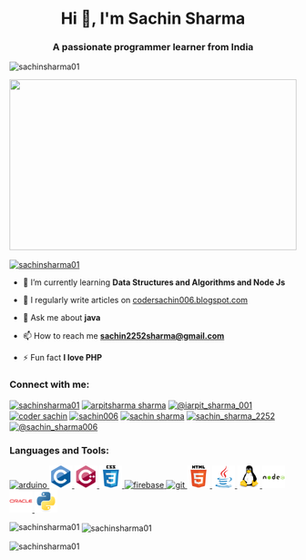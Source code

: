 <h1 align="center">Hi 👋, I'm Sachin Sharma</h1>
<h3 align="center">A passionate programmer learner from India</h3>

<p align="left"> <img src="https://komarev.com/ghpvc/?username=sachinsharma01&label=Profile%20views&color=0e75b6&style=flat" alt="sachinsharma01" /> </p>


<p align="center"><img height="300" width="100%" src="https://camo.githubusercontent.com/6607041227d81f650340ff070cc2843518acad359b57e5bb054a9fb7127aa041/68747470733a2f2f63646e2e6472696262626c652e636f6d2f75736572732f323634363432332f73637265656e73686f74732f353530373139362f636f6d70757465722e676966" /></p>





<p align="left"> <a href="https://github.com/ryo-ma/github-profile-trophy"><img src="https://github-profile-trophy.vercel.app/?username=sachinsharma01" alt="sachinsharma01" /></a> </p>

- 🌱 I’m currently learning **Data Structures and Algorithms and Node Js**

- 📝 I regularly write articles on [codersachin006.blogspot.com](codersachin006.blogspot.com)

- 💬 Ask me about **java**

- 📫 How to reach me **sachin2252sharma@gmail.com**

- ⚡ Fun fact **I love PHP**

<h3 align="left">Connect with me:</h3>
<p align="left">
<a href="https://stackoverflow.com/users/sachinsharma01" target="blank"><img align="center" src="https://cdn.jsdelivr.net/npm/simple-icons@3.0.1/icons/stackoverflow.svg" alt="sachinsharma01" height="30" width="40" /></a>
<a href="https://fb.com/arpitsharma sharma" target="blank"><img align="center" src="https://cdn.jsdelivr.net/npm/simple-icons@3.0.1/icons/facebook.svg" alt="arpitsharma sharma" height="30" width="40" /></a>
<a href="https://instagram.com/@iarpit_sharma_001" target="blank"><img align="center" src="https://cdn.jsdelivr.net/npm/simple-icons@3.0.1/icons/instagram.svg" alt="@iarpit_sharma_001" height="30" width="40" /></a>
<a href="https://www.youtube.com/c/coder sachin" target="blank"><img align="center" src="https://cdn.jsdelivr.net/npm/simple-icons@3.0.1/icons/youtube.svg" alt="coder sachin" height="30" width="40" /></a>
<a href="https://www.codechef.com/users/sachin006" target="blank"><img align="center" src="https://cdn.jsdelivr.net/npm/simple-icons@3.1.0/icons/codechef.svg" alt="sachin006" height="30" width="40" /></a>
<a href="https://www.hackerrank.com/sachin sharma" target="blank"><img align="center" src="https://cdn.jsdelivr.net/npm/simple-icons@3.0.1/icons/hackerrank.svg" alt="sachin sharma" height="30" width="40" /></a>
<a href="https://www.leetcode.com/sachin_sharma_2252" target="blank"><img align="center" src="https://cdn.jsdelivr.net/npm/simple-icons@3.0.1/icons/leetcode.svg" alt="sachin_sharma_2252" height="30" width="40" /></a>
<a href="https://www.hackerearth.com/@sachin_sharma006" target="blank"><img align="center" src="https://cdn.jsdelivr.net/npm/simple-icons@3.0.1/icons/hackerearth.svg" alt="@sachin_sharma006" height="30" width="40" /></a>
</p>

<h3 align="left">Languages and Tools:</h3>
<p align="left"> <a href="https://www.arduino.cc/" target="_blank"> <img src="https://cdn.worldvectorlogo.com/logos/arduino-1.svg" alt="arduino" width="40" height="40"/> </a> <a href="https://www.cprogramming.com/" target="_blank"> <img src="https://raw.githubusercontent.com/devicons/devicon/master/icons/c/c-original.svg" alt="c" width="40" height="40"/> </a> <a href="https://www.w3schools.com/cpp/" target="_blank"> <img src="https://raw.githubusercontent.com/devicons/devicon/master/icons/cplusplus/cplusplus-original.svg" alt="cplusplus" width="40" height="40"/> </a> <a href="https://www.w3schools.com/css/" target="_blank"> <img src="https://raw.githubusercontent.com/devicons/devicon/master/icons/css3/css3-original-wordmark.svg" alt="css3" width="40" height="40"/> </a> <a href="https://firebase.google.com/" target="_blank"> <img src="https://www.vectorlogo.zone/logos/firebase/firebase-icon.svg" alt="firebase" width="40" height="40"/> </a> <a href="https://git-scm.com/" target="_blank"> <img src="https://www.vectorlogo.zone/logos/git-scm/git-scm-icon.svg" alt="git" width="40" height="40"/> </a> <a href="https://www.w3.org/html/" target="_blank"> <img src="https://raw.githubusercontent.com/devicons/devicon/master/icons/html5/html5-original-wordmark.svg" alt="html5" width="40" height="40"/> </a> <a href="https://www.java.com" target="_blank"> <img src="https://raw.githubusercontent.com/devicons/devicon/master/icons/java/java-original.svg" alt="java" width="40" height="40"/> </a> <a href="https://www.linux.org/" target="_blank"> <img src="https://raw.githubusercontent.com/devicons/devicon/master/icons/linux/linux-original.svg" alt="linux" width="40" height="40"/> </a> <a href="https://nodejs.org" target="_blank"> <img src="https://raw.githubusercontent.com/devicons/devicon/master/icons/nodejs/nodejs-original-wordmark.svg" alt="nodejs" width="40" height="40"/> </a> <a href="https://www.oracle.com/" target="_blank"> <img src="https://raw.githubusercontent.com/devicons/devicon/master/icons/oracle/oracle-original.svg" alt="oracle" width="40" height="40"/> </a> <a href="https://www.python.org" target="_blank"> <img src="https://raw.githubusercontent.com/devicons/devicon/master/icons/python/python-original.svg" alt="python" width="40" height="40"/> </a> </p>

<p><img align="left" src="https://github-readme-stats.vercel.app/api/top-langs?username=sachinsharma01&show_icons=true&locale=en&layout=compact" alt="sachinsharma01" /></p>

<p>&nbsp;<img align="center" src="https://github-readme-stats.vercel.app/api?username=sachinsharma01&show_icons=true&locale=en" alt="sachinsharma01" /></p>

<p><img align="center" src="https://github-readme-streak-stats.herokuapp.com/?user=sachinsharma01&" alt="sachinsharma01" /></p>

